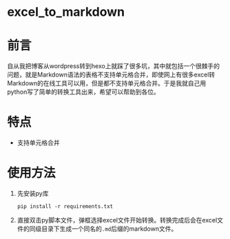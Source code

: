 # excel_to_markdown

# 前言
自从我把博客从wordpress转到hexo上就踩了很多坑，其中就包括一个很棘手的问题，就是Markdown语法的表格不支持单元格合并，即使网上有很多excel转Markdown的在线工具可以用，但是都不支持单元格合并。于是我就自己用python写了简单的转换工具出来，希望可以帮助到各位。

# 特点
 - 支持单元格合并

# 使用方法

1. 先安装py库

    `pip install -r requirements.txt`

2. 直接双击py脚本文件，弹框选择excel文件开始转换。转换完成后会在excel文件的同级目录下生成一个同名的`.md`后缀的markdown文件。